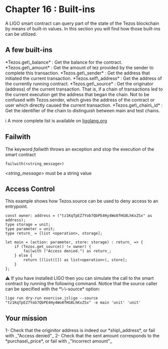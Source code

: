 # Chapter 16 : Built-ins

<dialog character="scientist">We need a Flux Capacitor, don't ask me why, you wouldn't get it. Just buy it!</dialog>

A LIGO smart contract can query part of the state of the Tezos blockchain by means of built-in values. In this section you will find how those built-ins can be utilized.

## A few built-ins

<!-- prettier-ignore -->*Tezos.get\_balance* : Get the balance for the contract.

<!-- prettier-ignore -->*Tezos.get\_amount* : Get the amount of tez provided by the sender to complete this transaction.

<!-- prettier-ignore -->*Tezos.get\_sender* : Get the address that initiated the current transaction.

<!-- prettier-ignore -->*Tezos.self\_address* : Get the address of the currently running contract.

<!-- prettier-ignore -->*Tezos.get\_source* : Get the originator (address) of the current transaction. That is, if a chain of transactions led to the current execution get the address that began the chain. Not to be confused with Tezos.sender, which gives the address of the contract or user which directly caused the current transaction.

<!-- prettier-ignore -->*Tezos.get\_chain\_id* : Get the identifier of the chain to distinguish between main and test chains.

ℹ️ A more complete list is available on <a href="https://ligolang.org/docs/reference/current-reference" target="_blank">ligolang.org</a>

## Failwith

The keyword _failwith_ throws an exception and stop the execution of the smart contract

```
failwith(<string_message>)
```

_<string_message>_ must be a string value

## Access Control

This example shows how Tezos.source can be used to deny access to an entrypoint.

```
const owner: address = ("tz1KqTpEZ7Yob7QbPE4Hy4Wo8fHG8LhKxZSx" as address);
type storage = unit;
type parameter = unit;
type return_ = [list <operation>, storage];

let main = (action: parameter, store: storage) : return_ => {
    if (Tezos.get_source() != owner) {
        failwith ("Access denied.") as return_;
    } else {
        return [(list([]) as list<operation>), store];
    }
};
```

<!-- prettier-ignore -->⚠️ If you have installed LIGO then you can simulate the call to the smart contract by running the following command. Notice that the source caller can be specified with the *\-\-source* option:

```
ligo run dry-run exercise.jsligo --source "tz1KqTpEZ7Yob7QbPE4Hy4Wo8fHG8LhKxZSx" -e main 'unit' 'unit'
```


## Your mission

<!-- prettier-ignore -->1- Check that the originitor address is indeed our *ship\_address*, or fail with _"Access denied"_

<!-- prettier-ignore -->2- Check that the sent amount corresponds to the *purchase\_price*, or fail with _"Incorrect amount"_

